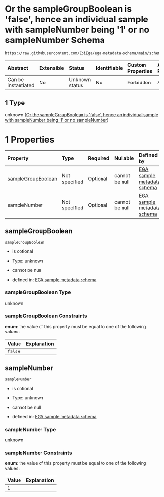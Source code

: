 # Or the sampleGroupBoolean is 'false', hence an individual sample with sampleNumber being '1' or no sampleNumber Schema

```txt
https://raw.githubusercontent.com/EbiEga/ega-metadata-schema/main/schemas/EGA.sample.json#/properties/sampleGrouping/oneOf/1
```



| Abstract            | Extensible | Status         | Identifiable | Custom Properties | Additional Properties | Access Restrictions | Defined In                                                                   |
| :------------------ | :--------- | :------------- | :----------- | :---------------- | :-------------------- | :------------------ | :--------------------------------------------------------------------------- |
| Can be instantiated | No         | Unknown status | No           | Forbidden         | Allowed               | none                | [EGA.sample.json\*](../../../schemas/EGA.sample.json "open original schema") |

## 1 Type

unknown ([Or the sampleGroupBoolean is 'false', hence an individual sample with sampleNumber being '1' or no sampleNumber](ega-10-properties-sample-group-descriptor-oneof-or-the-samplegroupboolean-is-false-hence-an-individual-sample-with-samplenumber-being-1-or-no-samplenumber.md))

# 1 Properties

| Property                                  | Type          | Required | Nullable       | Defined by                                                                                                                                                                                                                                                                                                                                                                             |
| :---------------------------------------- | :------------ | :------- | :------------- | :------------------------------------------------------------------------------------------------------------------------------------------------------------------------------------------------------------------------------------------------------------------------------------------------------------------------------------------------------------------------------------- |
| [sampleGroupBoolean](#samplegroupboolean) | Not specified | Optional | cannot be null | [EGA sample metadata schema](ega-10-properties-sample-group-descriptor-oneof-or-the-samplegroupboolean-is-false-hence-an-individual-sample-with-samplenumber-being-1-or-no-samplenumber-properties-samplegroupboolean.md "https://raw.githubusercontent.com/EbiEga/ega-metadata-schema/main/schemas/EGA.sample.json#/properties/sampleGrouping/oneOf/1/properties/sampleGroupBoolean") |
| [sampleNumber](#samplenumber)             | Not specified | Optional | cannot be null | [EGA sample metadata schema](ega-10-properties-sample-group-descriptor-oneof-or-the-samplegroupboolean-is-false-hence-an-individual-sample-with-samplenumber-being-1-or-no-samplenumber-properties-samplenumber.md "https://raw.githubusercontent.com/EbiEga/ega-metadata-schema/main/schemas/EGA.sample.json#/properties/sampleGrouping/oneOf/1/properties/sampleNumber")             |

## sampleGroupBoolean



`sampleGroupBoolean`

*   is optional

*   Type: unknown

*   cannot be null

*   defined in: [EGA sample metadata schema](ega-10-properties-sample-group-descriptor-oneof-or-the-samplegroupboolean-is-false-hence-an-individual-sample-with-samplenumber-being-1-or-no-samplenumber-properties-samplegroupboolean.md "https://raw.githubusercontent.com/EbiEga/ega-metadata-schema/main/schemas/EGA.sample.json#/properties/sampleGrouping/oneOf/1/properties/sampleGroupBoolean")

### sampleGroupBoolean Type

unknown

### sampleGroupBoolean Constraints

**enum**: the value of this property must be equal to one of the following values:

| Value   | Explanation |
| :------ | :---------- |
| `false` |             |

## sampleNumber



`sampleNumber`

*   is optional

*   Type: unknown

*   cannot be null

*   defined in: [EGA sample metadata schema](ega-10-properties-sample-group-descriptor-oneof-or-the-samplegroupboolean-is-false-hence-an-individual-sample-with-samplenumber-being-1-or-no-samplenumber-properties-samplenumber.md "https://raw.githubusercontent.com/EbiEga/ega-metadata-schema/main/schemas/EGA.sample.json#/properties/sampleGrouping/oneOf/1/properties/sampleNumber")

### sampleNumber Type

unknown

### sampleNumber Constraints

**enum**: the value of this property must be equal to one of the following values:

| Value | Explanation |
| :---- | :---------- |
| `1`   |             |
